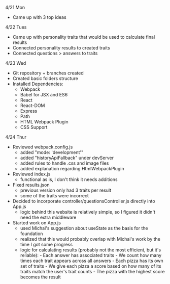 4/21 Mon
- Came up with 3 top ideas

4/22 Tues
- Came up with personality traits that would be used to calculate final results
- Connected personality results to created traits
- Connected questions > answers to traits

4/23 Wed
- Git repository + branches created
- Created basic folders structure
- Installed Dependencies:
    - Webpack
    - Babel for JSX and ES6
    - React
    - React-DOM
    - Express
    - Path
    - HTML Webpack Plugin
    - CSS Support

4/24 Thur
- Reviewed webpack.config.js
    - added "mode: 'development'"
    - added "historyApiFallback" under devServer
    - added rules to handle .css and image files
    - added explanation regarding HtmlWebpackPlugin
- Reviewed index.js
    - functional as is, I don't think it needs additions
- Fixed results.json
    - previous version only had 3 traits per result
    - some of the traits were incorrect
- Decided to incorporate controller/questionsController.js directly into App.js
    - logic behind this website is relatively simple, so I figured it didn't need the extra middleware
- Started work on App.js
    - used Michal's suggestion about useState as the basis for the foundation
    - realized that this would probably overlap with Michal's work by the time I got some progress
    - logic for calculating results (probably not the most efficient, but it's reliable):
            - Each answer has associated traits
            - We count how many times each trait appears across all answers
            - Each pizza has its own set of traits
            - We give each pizza a score based on how many of its traits match the user's trait counts
            - The pizza with the highest score becomes the result